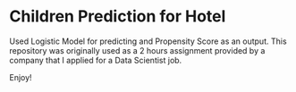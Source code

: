 # Children Prediction for Hotel
Used Logistic Model for predicting and Propensity Score as an output. This repository was originally used as a 2 hours assignment provided by a company that I applied for a Data Scientist job.

Enjoy!

